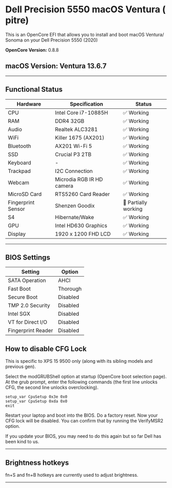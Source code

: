 # Dell Precision 5550 macOS Ventura ( pitre)

This is an OpenCore EFI that allows you to install and boot macOS Ventura/ Sonoma on your Dell  Precision 5550 (2020)


<b>OpenCore Version:</b> 0.8.8

<b>macOS Version:</b> Ventura 13.6.7
---


---

## Functional Status

| Hardware | Specification | Status |
| --- | --- | --- |
| CPU | Intel Core i7-10885H | ✅ Working |
| RAM | DDR4 32GB | ✅ Working |
| Audio | Realtek ALC3281 | ✅ Working |
| WiFi | Killer 1675 (AX201) | ✅ Working |
| Bluetooth | AX201 Wi-Fi 5 | ✅ Working |
| SSD | Crucial P3 2TB | ✅ Working |
| Keyboard | - | ✅ Working |
| Trackpad | I2C Connection | ✅ Working |
| Webcam | Microdia RGB IR HD camera | ✅ Working |
| MicroSD Card | RTS5260 Card Reader | ✅ Working |
| Fingerprint Sensor | Shenzen Goodix | 🔶 Partially working |
| S4 | Hibernate/Wake | ✅ Working |
| GPU | Intel HD630 Graphics | ✅ Working |
| Display | 1920 x 1200 FHD LCD | ✅ Working |


---

## BIOS Settings

| Setting | Option |
| --- | --- |
| SATA Operation | AHCI |
| Fast Boot | Thorough |
| Secure Boot | Disabled |
| TMP 2.0 Security | Disabled |
| Intel SGX | Disabled |
| VT for Direct I/O | Disabled |
| Fingerprint Reader | Disabled |


## How to disable CFG Lock

This is specific to XPS 15 9500 only (along with its sibling models and previous gen).

Select the modGRUBShell option at startup (OpenCore boot selection page).
At the grub prompt, enter the following commands (the first line unlocks CFG, the second line unlocks overclocking).

```
setup_var CpuSetup 0x3e 0x0
setup_var CpuSetup 0xda 0x0
exit
```

Restart your laptop and boot into the BIOS. Do a factory reset. Now your CFG lock will be disabled. You can confirm that by running the VerifyMSR2 option.

If you update your BIOS, you may need to do this again but so far Dell has been kind to us.

---

## Brightness hotkeys

fn+S and fn+B hotkeys are currently used to adjust brightness.

---

